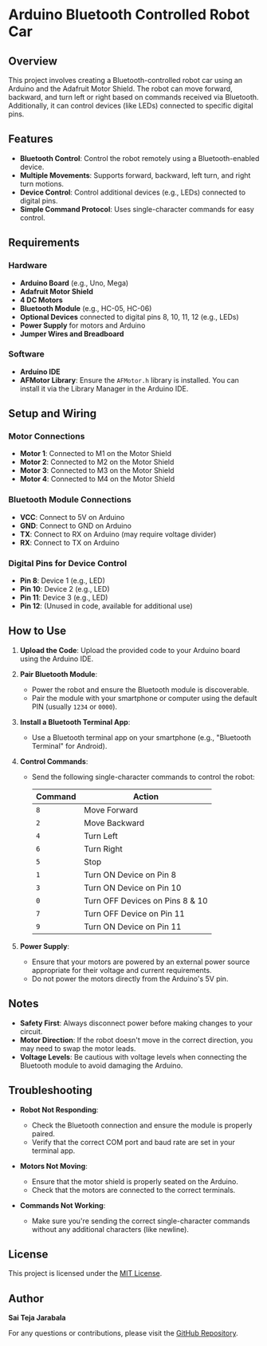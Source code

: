 # Arduino Bluetooth Controlled Robot Car

## Overview
This project involves creating a Bluetooth-controlled robot car using an Arduino and the Adafruit Motor Shield. The robot can move forward, backward, and turn left or right based on commands received via Bluetooth. Additionally, it can control devices (like LEDs) connected to specific digital pins.

## Features
- **Bluetooth Control**: Control the robot remotely using a Bluetooth-enabled device.
- **Multiple Movements**: Supports forward, backward, left turn, and right turn motions.
- **Device Control**: Control additional devices (e.g., LEDs) connected to digital pins.
- **Simple Command Protocol**: Uses single-character commands for easy control.

## Requirements

### Hardware
- **Arduino Board** (e.g., Uno, Mega)
- **Adafruit Motor Shield**
- **4 DC Motors**
- **Bluetooth Module** (e.g., HC-05, HC-06)
- **Optional Devices** connected to digital pins 8, 10, 11, 12 (e.g., LEDs)
- **Power Supply** for motors and Arduino
- **Jumper Wires and Breadboard**

### Software
- **Arduino IDE**
- **AFMotor Library**: Ensure the `AFMotor.h` library is installed. You can install it via the Library Manager in the Arduino IDE.

## Setup and Wiring

### Motor Connections
- **Motor 1**: Connected to M1 on the Motor Shield
- **Motor 2**: Connected to M2 on the Motor Shield
- **Motor 3**: Connected to M3 on the Motor Shield
- **Motor 4**: Connected to M4 on the Motor Shield

### Bluetooth Module Connections
- **VCC**: Connect to 5V on Arduino
- **GND**: Connect to GND on Arduino
- **TX**: Connect to RX on Arduino (may require voltage divider)
- **RX**: Connect to TX on Arduino

### Digital Pins for Device Control
- **Pin 8**: Device 1 (e.g., LED)
- **Pin 10**: Device 2 (e.g., LED)
- **Pin 11**: Device 3 (e.g., LED)
- **Pin 12**: (Unused in code, available for additional use)

## How to Use

1. **Upload the Code**: Upload the provided code to your Arduino board using the Arduino IDE.

2. **Pair Bluetooth Module**:
   - Power the robot and ensure the Bluetooth module is discoverable.
   - Pair the module with your smartphone or computer using the default PIN (usually `1234` or `0000`).

3. **Install a Bluetooth Terminal App**:
   - Use a Bluetooth terminal app on your smartphone (e.g., "Bluetooth Terminal" for Android).

4. **Control Commands**:
   - Send the following single-character commands to control the robot:

     | Command | Action                   |
     |---------|--------------------------|
     | `8`     | Move Forward             |
     | `2`     | Move Backward            |
     | `4`     | Turn Left                |
     | `6`     | Turn Right               |
     | `5`     | Stop                     |
     | `1`     | Turn ON Device on Pin 8  |
     | `3`     | Turn ON Device on Pin 10 |
     | `0`     | Turn OFF Devices on Pins 8 & 10 |
     | `7`     | Turn OFF Device on Pin 11|
     | `9`     | Turn ON Device on Pin 11 |

5. **Power Supply**:
   - Ensure that your motors are powered by an external power source appropriate for their voltage and current requirements.
   - Do not power the motors directly from the Arduino's 5V pin.

## Notes

- **Safety First**: Always disconnect power before making changes to your circuit.
- **Motor Direction**: If the robot doesn't move in the correct direction, you may need to swap the motor leads.
- **Voltage Levels**: Be cautious with voltage levels when connecting the Bluetooth module to avoid damaging the Arduino.

## Troubleshooting

- **Robot Not Responding**:
  - Check the Bluetooth connection and ensure the module is properly paired.
  - Verify that the correct COM port and baud rate are set in your terminal app.

- **Motors Not Moving**:
  - Ensure that the motor shield is properly seated on the Arduino.
  - Check that the motors are connected to the correct terminals.

- **Commands Not Working**:
  - Make sure you're sending the correct single-character commands without any additional characters (like newline).

## License

This project is licensed under the [MIT License](./LICENSE).

## Author

**Sai Teja Jarabala**

For any questions or contributions, please visit the [GitHub Repository](https://github.com/jsaiteja2001).
